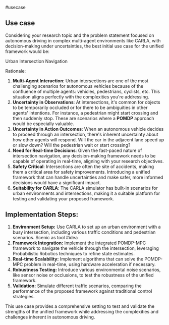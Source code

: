 
#usecase 

## Use case

Considering your research topic and the problem statement focused on autonomous driving in complex multi-agent environments like CARLA, with decision-making under uncertainties, the best initial use case for the unified framework would be:

Urban Intersection Navigation

Rationale:

1. **Multi-Agent Interaction**: Urban intersections are one of the most challenging scenarios for autonomous vehicles because of the confluence of multiple agents: vehicles, pedestrians, cyclists, etc. This situation aligns perfectly with the complexities you're addressing.
2. **Uncertainty in Observations**: At intersections, it's common for objects to be temporarily occluded or for there to be ambiguities in other agents' intentions. For instance, a pedestrian might start crossing and then suddenly stop. These are scenarios where a **POMDP** approach would be especially valuable.
3. **Uncertainty in Action Outcomes**: When an autonomous vehicle decides to proceed through an intersection, there's inherent uncertainty about how other agents will respond. Will the car in the adjacent lane speed up or slow down? Will the pedestrian wait or start crossing?
4. **Need for Real-time Decisions**: Given the fast-paced nature of intersection navigation, any decision-making framework needs to be capable of operating in real-time, aligning with your research objectives.
5. **Safety Critical**: Intersections are often the site of accidents, making them a critical area for safety improvements. Introducing a unified framework that can handle uncertainties and make safer, more informed decisions would have a significant impact.
6. **Suitability for CARLA**: The CARLA simulator has built-in scenarios for urban environments and intersections, making it a suitable platform for testing and validating your proposed framework.

## Implementation Steps:

1. **Environment Setup:** Use CARLA to set up an urban environment with a busy intersection, including various traffic conditions and pedestrian scenarios. Scenic as tool #idea 
2. **Framework Integration:** Implement the integrated POMDP-MPC framework to navigate the vehicle through the intersection, leveraging Probabilistic Robotics techniques to refine state estimates.
3. **Real-time Scalability:** Implement algorithms that can solve the POMDP-MPC problem in real-time, using hardware acceleration if necessary.
4. **Robustness Testing:** Introduce various environmental noise scenarios, like sensor noise or occlusions, to test the robustness of the unified framework.
5. **Validation:** Simulate different traffic scenarios, comparing the performance of the proposed framework against traditional control strategies.

This use case provides a comprehensive setting to test and validate the strengths of the unified framework while addressing the complexities and challenges inherent in autonomous driving.
